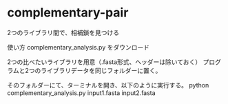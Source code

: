 # complementary-pair
2つのライブラリ間で、相補鎖を見つける

使い方
complementary_analysis.py をダウンロード

2つの比べたいライブラリを用意（.fasta形式、ヘッダーは除いておく）
プログラムと2つのライブラリデータを同じフォルダーに置く。

そのフォルダーにて、ターミナルを開き、以下のように実行する。
python complementary_analysis.py input1.fasta input2.fasta
